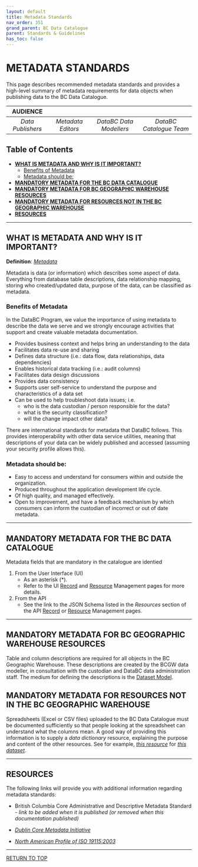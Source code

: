 ```yaml
---
layout: default
title: Metadata Standards
nav_order: 351
grand_parent: BC Data Catalogue
parent: Standards & Guidelines
has_toc: false
---
```


# METADATA STANDARDS

This page describes recommended metadata standards and provides a high-level summary of metadata requirements for data objects when publishing data to the BC Data Catalogue.

|**AUDIENCE**|  |  |  |
|:---:|:---:|:---:|:---:|
| *Data Publishers* | *Metadata Editors* | *DataBC Data Modellers* | *DataBC Catalogue Team* |

## Table of Contents
+ [**WHAT IS METADATA AND WHY IS IT IMPORTANT?**](#what-is-metadata-and-why-is-it-important)
	+ [Benefits of Metadata](#benefits-of-metadata)
	+ [Metadata should be:](#metadata-should-be)
+ [**MANDATORY METADATA FOR THE BC DATA CATALOGUE**](#mandatory-metadata-for-the-bc-data-catalogue)
+ [**MANDATORY METADATA FOR BC GEOGRAPHIC WAREHOUSE RESOURCES**](#mandatory-metadata-for-bc-geographic-warehouse-resources)
+ [**MANDATORY METADATA FOR RESOURCES NOT IN THE BC GEOGRAPHIC WAREHOUSE**](#mandatory-metadata-for-resources-not-in-the-bc-geographic-warehouse)
+ [**RESOURCES**](#resources)

-----------------------

## WHAT IS METADATA AND WHY IS IT IMPORTANT?

**Definition**:  [_Metadata_](glossary.md#metadata)

Metadata is data (or information) which describes some aspect of data. Everything from database table descriptions, data relationship mapping, storing who created/updated data, purpose of the data, can be classified as metadata.  

### Benefits of Metadata

In the DataBC Program, we value the importance of using metadata to describe the data we serve and we strongly encourage activities that support and create valuable metadata documentation.

+ Provides business context and helps bring an understanding to the data
+ Facilitates data re-use and sharing
+ Defines data structure (i.e.: data flow, data relationships, data dependencies)
+ Enables historical data tracking (i.e.: audit columns)
+ Facilitates data design discussions
+ Provides data consistency 
+ Supports user self-service to understand the purpose and characteristics of a data set
+ Can be used to help troubleshoot data issues; i.e.
   + who is the data custodian / person responsible for the data?
   + what is the security classification?
   + will the change impact other data?
   
There are international standards for metadata that DataBC follows. This provides interoperability with other data service utilities, meaning that descriptions of your data can be widely published and accessed (assuming your security profile allows this).

### Metadata should be:

+ Easy to access and understand for consumers within and outside the organization.
+ Produced throughout the application development life cycle.
+ Of high quality, and managed effectively.
+ Open to improvement, and have a feedback mechanism by which consumers can inform the custodian of incorrect or out of date metadata.

---------------

## MANDATORY METADATA FOR THE BC DATA CATALOGUE

Metadata fields that are mandatory in the catalogue are identied  

1. From the User Interface (UI)
    + As an asterisk (\*).
    + Refer to the UI [Record](dps_bcdc_w_record_mgmt_ui.md) and [Resource](dps_bcdc_w_resource_mgmt_ui.md) Management pages for more details.
1. From the API
    + See the link to the JSON Schema listed in the _Resources_ section of the API [Record](dps_bcdc_api_w_record_mgmt.md) or [Resource](dps_bcdc_api_w_resource_mgmt.md) Management pages.

---------

## MANDATORY METADATA FOR BC GEOGRAPHIC WAREHOUSE RESOURCES

Table and column descriptions are required for all objects in the BC Geographic Warehouse.  These descriptions are created by the BCGW data modeller, in consultation with the custodian and DataBC data administration staff.  The medium for defining the descriptions is the [Dataset Model](dps_bcgw_w.md#dataset-model).

## MANDATORY METADATA FOR RESOURCES NOT IN THE BC GEOGRAPHIC WAREHOUSE

Spreadsheets (Excel or CSV files) uploaded to the BC Data Catalogue must be documented sufficiently so that people looking at the spreadsheet can understand what the columns mean. A good way of providing this information is to supply a *data dictionary* resource, explaining the purpose and content of the other resources. See for example, [_this resource_](https://catalogue.data.gov.bc.ca/dataset/bc-data-catalogue-content/resource/824f2a99-d738-4b63-a492-a906d4c37be0) for [_this dataset_](https://catalogue.data.gov.bc.ca/dataset/42f7ca99-e7f3-40f7-93d7-f2500cccc315).

-----------------------------------------------------------

## RESOURCES

The following links will provide you with additional information regarding metadata standards:

+ British Columbia Core Administrative and Descriptive Metadata Standard - _link to be added when it is published (or removed when this documentation published)_

+ [_Dublin Core Metadata Initiative_](https://www.dublincore.org/specifications/dublin-core/dcmi-terms/)

+ [_North American Profile of ISO 19115:2003_](https://webstore.ansi.org/Standards/INCITS/INCITS4532009)

-----------------------------------------------------------

[RETURN TO TOP][1]

[1]: #metadata-standards

